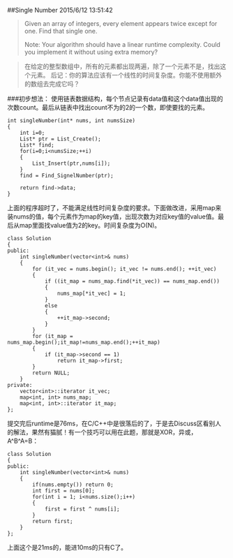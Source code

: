 ##Single Number
2015/6/12 13:51:42 


> Given an array of integers, every element appears twice except for one. Find that single one.
> 
> Note:
> Your algorithm should have a linear runtime complexity. Could you implement it without using extra memory?

>在给定的整型数组中，所有的元素都出现两遍，除了一个元素不是，找出这个元素。
>后记：你的算法应该有一个线性的时间复杂度。你能不使用额外的数组去完成它吗？


###初步想法：
使用链表数据结构，每个节点记录有data值和这个data值出现的次数count。最后从链表中找出count不为的2的一个数，即使要找的元素。

	int singleNumber(int* nums, int numsSize) 
	{
    	int i=0;
		List* ptr = List_Create();
		List* find;
		for(i=0;i<numsSize;++i)
		{
			List_Insert(ptr,nums[i]);
		}
		find = Find_SignelNumber(ptr);

		return find->data;	
	}


上面的程序超时了，不能满足线性时间复杂度的要求。下面做改进，采用map来装nums的值，每个元素作为map的key值，出现次数为对应key值的value值。最后从map里面找value值为2的key。时间复杂度为O(N)。
	

	class Solution
	{
	public:
		int singleNumber(vector<int>& nums)
		{
			for (it_vec = nums.begin(); it_vec != nums.end(); ++it_vec)
			{
				if ((it_map = nums_map.find(*it_vec)) == nums_map.end())
				{
					nums_map[*it_vec] = 1;
				}
				else
				{
					++it_map->second;
				}
			}
			for (it_map = nums_map.begin();it_map!=nums_map.end();++it_map)
			{
				if (it_map->second == 1)
					return it_map->first;
			}
			return NULL;
		}
	private:
		vector<int>::iterator it_vec;
		map<int, int> nums_map;
		map<int, int>::iterator it_map;
	};


提交完后runtime是76ms，在C/C++中是很落后的了，于是去Discuss区看别人的解法，果然有猫腻！有一个技巧可以用在此题，那就是XOR，异或，A^B^A=B：
	
	class Solution
	{
	public:
    	int singleNumber(vector<int>& nums) 
		{
        	if(nums.empty()) return 0;
        	int first = nums[0];
        	for(int i = 1; i<nums.size();i++) 
			{
            	first = first ^ nums[i];
        	}
        	return first;
    	}
	};	

上面这个是21ms的，能进10ms的只有C了。